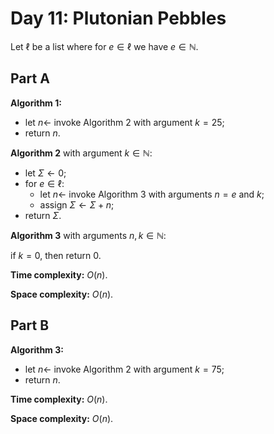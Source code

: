 <!-- day11.md -->
<!-- Copyright (c) 2024-2025 Ishan Pranav -->
<!-- Licensed under the MIT license. -->

<!-- Plutonian Pebbles -->

# Day 11: Plutonian Pebbles

Let $\ell$ be a list where for $e\in\ell$ we have $e\in\mathbb{N}$.

## Part A

**Algorithm 1:**

* let $n\leftarrow$ invoke Algorithm 2 with argument $k=25$;
* return $n$.

**Algorithm 2** with argument $k\in\mathbb{N}$:

* let $\Sigma\leftarrow 0$;
* for $e\in\ell$:
  * let $n\leftarrow$ invoke Algorithm 3 with arguments $n=e$ and $k$;
  * assign $\Sigma\leftarrow\Sigma+n$;
* return $\Sigma$.

**Algorithm 3** with arguments $n,k\in\mathbb{N}$:

if $k=0$, then return $0$.

**Time complexity:** $O(n)$.

**Space complexity:** $O(n)$.

## Part B

**Algorithm 3:**

* let $n\leftarrow$ invoke Algorithm 2 with argument $k=75$;
* return $n$.

**Time complexity:** $O(n)$.

**Space complexity:** $O(n)$.
